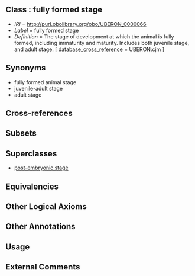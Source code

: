 
## Class : fully formed stage

 * *IRI* = http://purl.obolibrary.org/obo/UBERON_0000066
 * *Label* = fully formed stage
 * *Definition* = The stage of development at which the animal is fully formed, including immaturity and maturity. Includes both juvenile stage, and adult stage.  [ [database_cross_reference](../../ef/oboInOwl#hasDbXref.md) = UBERON:cjm ]

## Synonyms

 * fully formed animal stage
 * juvenile-adult stage
 * adult stage

## Cross-references


## Subsets


## Superclasses

 * [post-embryonic stage](../../UBERON/92/UBERON_0000092.md)

## Equivalencies


## Other Logical Axioms


## Other Annotations


## Usage


## External Comments

